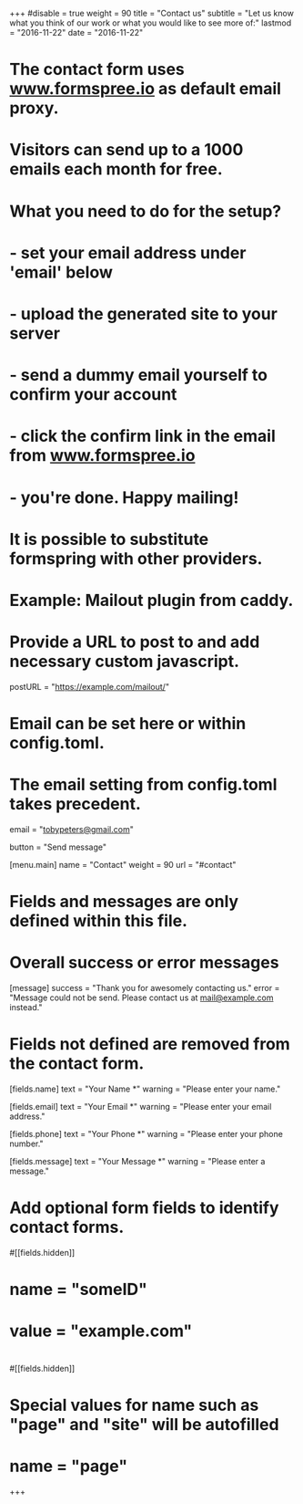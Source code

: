 +++
#disable = true
weight = 90
title = "Contact us"
subtitle  = "Let us know what you think of our work or what you would like to see more of:"
lastmod = "2016-11-22"
date = "2016-11-22"

# The contact form uses www.formspree.io as default email proxy.
# Visitors can send up to a 1000 emails each month for free.
#
# What you need to do for the setup?
#
# - set your email address under 'email' below
# - upload the generated site to your server
# - send a dummy email yourself to confirm your account
# - click the confirm link in the email from www.formspree.io
# - you're done. Happy mailing!

# It is possible to substitute formspring with other providers.
# Example: Mailout plugin from caddy.
# Provide a URL to post to and add necessary custom javascript.
postURL = "https://example.com/mailout/"

# Email can be set here or within config.toml.
# The email setting from config.toml takes precedent.
email = "tobypeters@gmail.com"

button = "Send message"

[menu.main]
  name = "Contact"
  weight = 90
  url = "#contact"

# Fields and messages are only defined within this file.

# Overall success or error messages
[message]
  success = "Thank you for awesomely contacting us."
  error = "Message could not be send. Please contact us at mail@example.com instead."

# Fields not defined are removed from the contact form.
[fields.name]
  text = "Your Name *"
  warning = "Please enter your name."

[fields.email]
  text = "Your Email *"
  warning = "Please enter your email address."

[fields.phone]
  text = "Your Phone *"
  warning = "Please enter your phone number."

[fields.message]
  text = "Your Message *"
  warning = "Please enter a message."

# Add optional form fields to identify contact forms.
#[[fields.hidden]]
#  name = "someID"
#  value = "example.com"
#
#[[fields.hidden]]
# Special values for name such as "page" and "site" will be autofilled
#  name = "page"
+++
